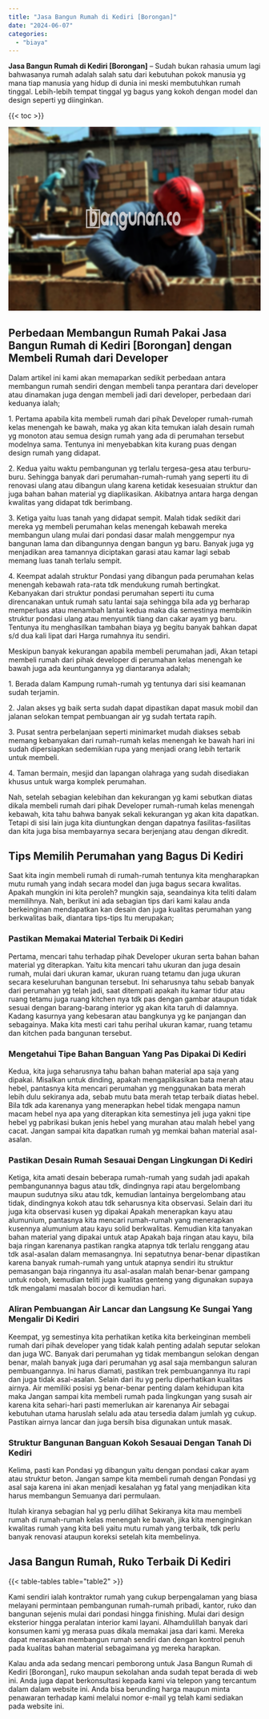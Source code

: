```yaml
---
title: "Jasa Bangun Rumah di Kediri [Borongan]"
date: "2024-06-07"
categories: 
  - "biaya"
---
```


**Jasa Bangun Rumah di Kediri \[Borongan\]** – Sudah bukan rahasia umum lagi bahwasanya rumah adalah salah satu dari kebutuhan pokok manusia yg mana tiap manusia yang hidup di dunia ini meski membutuhkan rumah tinggal. Lebih-lebih tempat tinggal yg bagus yang kokoh dengan model dan design seperti yg diinginkan.

{{< toc >}}

![Jasa Bangun Rumah di Kediri [Borongan]](/images/borong-bangunan-10.png)

## Perbedaan Membangun Rumah Pakai Jasa Bangun Rumah di Kediri \[Borongan\] dengan Membeli Rumah dari Developer

Dalam artikel ini kami akan memaparkan sedikit perbedaan antara membangun rumah sendiri dengan membeli tanpa perantara dari developer atau dinamakan juga dengan membeli jadi dari developer, perbedaan dari keduanya ialah;

1\. Pertama apabila kita membeli rumah dari pihak Developer rumah-rumah kelas menengah ke bawah, maka yg akan kita temukan ialah desain rumah yg monoton atau semua design rumah yang ada di perumahan tersebut modelnya sama. Tentunya ini menyebabkan kita kurang puas dengan design rumah yang didapat.

2\. Kedua yaitu waktu pembangunan yg terlalu tergesa-gesa atau terburu-buru. Sehingga banyak dari perumahan-rumah-rumah yang seperti itu di renovasi ulang atau dibangun ulang karena ketidak kesesuaian struktur dan juga bahan bahan material yg diaplikasikan. Akibatnya antara harga dengan kwalitas yang didapat tdk berimbang.

3\. Ketiga yaitu luas tanah yang didapat sempit. Malah tidak sedikit dari mereka yg membeli perumahan kelas menengah kebawah mereka membangun ulang mulai dari pondasi dasar malah menggempur nya bangunan lama dan dibangunnya dengan bangun yg baru. Banyak juga yg menjadikan area tamannya diciptakan garasi atau kamar lagi sebab memang luas tanah terlalu sempit.

4\. Keempat adalah struktur Pondasi yang dibangun pada perumahan kelas menengah kebawah rata-rata tdk mendukung rumah bertingkat. Kebanyakan dari struktur pondasi perumahan seperti itu cuma direncanakan untuk rumah satu lantai saja sehingga bila ada yg berharap memperluas atau menambah lantai kedua maka dia semestinya membikin struktur pondasi ulang atau menyuntik tiang dan cakar ayam yg baru. Tentunya itu menghasilkan tambahan biaya yg begitu banyak bahkan dapat s/d dua kali lipat dari Harga rumahnya itu sendiri.

Meskipun banyak kekurangan apabila membeli perumahan jadi, Akan tetapi membeli rumah dari pihak developer di perumahan kelas menengah ke bawah juga ada keuntungannya yg diantaranya adalah;

1\. Berada dalam Kampung rumah-rumah yg tentunya dari sisi keamanan sudah terjamin.

2\. Jalan akses yg baik serta sudah dapat dipastikan dapat masuk mobil dan jalanan selokan tempat pembuangan air yg sudah tertata rapih.

3\. Pusat sentra perbelanjaan seperti minimarket mudah diakses sebab memang kebanyakan dari rumah-rumah kelas menengah ke bawah hari ini sudah dipersiapkan sedemikian rupa yang menjadi orang lebih tertarik untuk membeli.

4\. Taman bermain, mesjid dan lapangan olahraga yang sudah disediakan khusus untuk warga komplek perumahan.

Nah, setelah sebagian kelebihan dan kekurangan yg kami sebutkan diatas dikala membeli rumah dari pihak Developer rumah-rumah kelas menengah kebawah, kita tahu bahwa banyak sekali kekurangan yg akan kita dapatkan. Tetapi di sisi lain juga kita diuntungkan dengan dapatnya fasilitas-fasilitas dan kita juga bisa membayarnya secara berjenjang atau dengan dikredit.

## Tips Memilih Perumahan yang Bagus Di Kediri

Saat kita ingin membeli rumah di rumah-rumah tentunya kita mengharapkan mutu rumah yang indah secara model dan juga bagus secara kwalitas. Apakah mungkin ini kita peroleh? mungkin saja, seandainya kita teliti dalam memilihnya. Nah, berikut ini ada sebagian tips dari kami kalau anda berkeinginan mendapatkan kan desain dan juga kualitas perumahan yang berkwalitas baik, diantara tips-tips Itu merupakan;

### Pastikan Memakai Material Terbaik Di Kediri

Pertama, mencari tahu terhadap pihak Developer ukuran serta bahan bahan material yg diterapkan. Yaitu kita mencari tahu ukuran dan juga desain rumah, mulai dari ukuran kamar, ukuran ruang tetamu dan juga ukuran secara keseluruhan bangunan tersebut. Ini seharusnya tahu sebab banyak dari perumahan yg telah jadi, saat ditempati apakah itu kamar tidur atau ruang tetamu juga ruang kitchen nya tdk pas dengan gambar ataupun tidak sesuai dengan barang-barang interior yg akan kita taruh di dalamnya. Kadang kasurnya yang kebesaran atau bangkunya yg ke panjangan dan sebagainya. Maka kita mesti cari tahu perihal ukuran kamar, ruang tetamu dan kitchen pada bangunan tersebut.

### Mengetahui Tipe Bahan Banguan Yang Pas Dipakai Di Kediri

Kedua, kita juga seharusnya tahu bahan bahan material apa saja yang dipakai. Misalkan untuk dinding, apakah mengaplikasikan bata merah atau hebel, pantasnya kita mencari perumahan yg menggunakan bata merah lebih dulu sekiranya ada, sebab mutu bata merah tetap terbaik diatas hebel. Bila tdk ada karenanya yang menerapkan hebel tidak mengapa namun macam hebel nya apa yang diterapkan kita semestinya jeli juga yakni tipe hebel yg pabrikasi bukan jenis hebel yang murahan atau malah hebel yang cacat. Jangan sampai kita dapatkan rumah yg memkai bahan material asal-asalan.

### Pastikan Desain Rumah Sesauai Dengan Lingkungan Di Kediri

Ketiga, kita amati desain beberapa rumah-rumah yang sudah jadi apakah pembangunannya bagus atau tdk, dindingnya rapi atau bergelombang maupun sudutnya siku atau tdk, kemudian lantainya bergelombang atau tidak, dindingnya kokoh atau tdk seharusnya kita observasi. Selain dari itu juga kita observasi kusen yg dipakai Apakah menerapkan kayu atau alumunium, pantasnya kita mencari rumah-rumah yang menerapkan kusennya alumunium atau kayu solid berkwalitas. Kemudian kita tanyakan bahan material yang dipakai untuk atap Apakah baja ringan atau kayu, bila baja ringan karenanya pastikan rangka atapnya tdk terlalu renggang atau tdk asal-asalan dalam memasangnya. Ini sepatutnya benar-benar dipastikan karena banyak rumah-rumah yang untuk atapnya sendiri itu struktur pemasangan baja ringannya itu asal-asalan malah benar-benar gampang untuk roboh, kemudian teliti juga kualitas genteng yang digunakan supaya tdk mengalami masalah bocor di kemudian hari.

### Aliran Pembuangan Air Lancar dan Langsung Ke Sungai Yang Mengalir Di Kediri

Keempat, yg semestinya kita perhatikan ketika kita berkeinginan membeli rumah dari pihak developer yang tidak kalah penting adalah seputar selokan dan juga WC. Banyak dari perumahan yg tidak membangun selokan dengan benar, malah banyak juga dari perumahan yg asal saja membangun saluran pembuangannya. Ini harus diamati, pastikan trek pembuangannya itu rapi dan juga tidak asal-asalan. Selain dari itu yg perlu diperhatikan kualitas airnya. Air memiliki posisi yg benar-benar penting dalam kehidupan kita maka Jangan sampai kita membeli rumah pada lingkungan yang susah air karena kita sehari-hari pasti memerlukan air karenanya Air sebagai kebutuhan utama haruslah selalu ada atau tersedia dalam jumlah yg cukup. Pastikan airnya lancar dan juga bersih bisa digunakan untuk masak.

### Struktur Bangunan Banguan Kokoh Sesauai Dengan Tanah Di Kediri

Kelima, pasti kan Pondasi yg dibangun yaitu dengan pondasi cakar ayam atau struktur beton. Jangan sampe kita membeli rumah dengan Pondasi yg asal saja karena ini akan menjadi kesalahan yg fatal yang menjadikan kita harus membangun Semuanya dari permulaan.

Itulah kiranya sebagian hal yg perlu dilihat Sekiranya kita mau membeli rumah di rumah-rumah kelas menengah ke bawah, jika kita menginginkan kwalitas rumah yang kita beli yaitu mutu rumah yang terbaik, tdk perlu banyak renovasi ataupun koreksi setelah kita membelinya.

## Jasa Bangun Rumah, Ruko Terbaik Di Kediri

{{< table-tables table="table2" >}}

Kami sendiri ialah kontraktor rumah yang cukup berpengalaman yang biasa melayani permintaan pembangunan rumah-rumah pribadi, kantor, ruko dan bangunan sejenis mulai dari pondasi hingga finishing. Mulai dari design eksterior hingga peralatan interior kami layani. Alhamdulillah banyak dari konsumen kami yg merasa puas dikala memakai jasa dari kami. Mereka dapat merasakan membangun rumah sendiri dan dengan kontrol penuh pada kualitas bahan material sebagaimana yg mereka harapkan.

Kalau anda ada sedang mencari pemborong untuk Jasa Bangun Rumah di Kediri \[Borongan\], ruko maupun sekolahan anda sudah tepat berada di web ini. Anda juga dapat berkonsultasi kepada kami via telepon yang tercantum dalam dalam website ini. Anda bisa berunding harga maupun minta penawaran terhadap kami melalui nomor e-mail yg telah kami sediakan pada website ini.
